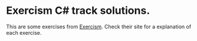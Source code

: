 # Exercism C# track solutions.

This are some exercises from [Exercism](https://exercism.org/). Check their site for a explanation of each exercise.
